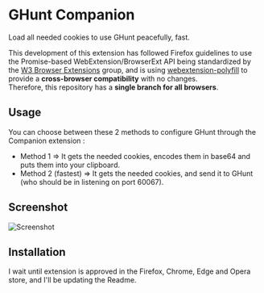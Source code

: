 # GHunt Companion
Load all needed cookies to use GHunt peacefully, fast.

This development of this extension has followed Firefox guidelines to use the Promise-based WebExtension/BrowserExt API being standardized by the [W3 Browser Extensions](https://www.w3.org/community/browserext/) group, and is using [webextension-polyfill](https://github.com/mozilla/webextension-polyfill) to provide a **cross-browser compatibility** with no changes.\
Therefore, this repository has a **single branch for all browsers**.

## Usage
You can choose between these 2 methods to configure GHunt through the Companion extension :
- Method 1 => It gets the needed cookies, encodes them in base64 and puts them into your clipboard.
- Method 2 (fastest) => It gets the needed cookies, and send it to GHunt (who should be in listening on port 60067).

## Screenshot
![Screenshot](https://files.catbox.moe/zu3tis.png)

## Installation
I wait until extension is approved in the Firefox, Chrome, Edge and Opera store, and I'll be updating the Readme.
